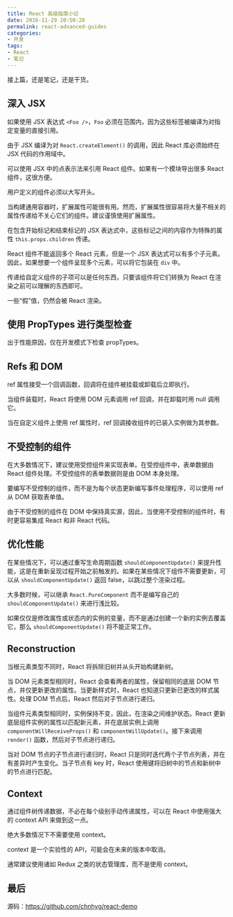 ```yaml
---
title: React 高级指南小记
date: 2016-11-29 20:50:28
permalink: react-advanced-guides
categories:
- 开发
tags:
- React
- 笔记
---
```


接上篇，还是笔记，还是干货。

<!-- more -->

## 深入 JSX

如果使用 JSX 表达式 `<Foo />`，`Foo` 必须在范围内，因为这些标签被编译为对指定变量的直接引用。

由于 JSX 编译为对 `React.createElement()` 的调用，因此 React 库必须始终在 JSX 代码的作用域中。

可以使用 JSX 中的点表示法来引用 React 组件。如果有一个模块导出很多 React 组件，这很方便。

用户定义的组件必须以大写开头。

当构建通用容器时，扩展属性可能很有用。然而，扩展属性很容易将大量不相关的属性传递给不关心它们的组件。建议谨慎使用扩展属性。

在包含开始标记和结束标记的 JSX 表达式中，这些标记之间的内容作为特殊的属性 `this.props.children` 传递。

React 组件不能返回多个 React 元素，但是一个 JSX 表达式可以有多个子元素。因此，如果想要一个组件呈现多个元素，可以将它包装在 `div` 中。

传递给自定义组件的子项可以是任何东西，只要该组件将它们转换为 React 在渲染之前可以理解的东西即可。

一些“假”值，仍然会被 React 渲染。

## 使用 PropTypes 进行类型检查

出于性能原因，仅在开发模式下检查 propTypes。

## Refs 和 DOM

ref 属性接受一个回调函数，回调将在组件被挂载或卸载后立即执行。

当组件装载时，React 将使用 DOM 元素调用 ref 回调，并在卸载时用 null 调用它。

当在自定义组件上使用 ref 属性时，ref 回调接收组件的已装入实例做为其参数。

## 不受控制的组件

在大多数情况下，建议使用受控组件来实现表单。在受控组件中，表单数据由 React 组件处理。不受控组件的表单数据则是由 DOM 本身处理。

要编写不受控制的组件，而不是为每个状态更新编写事件处理程序，可以使用 ref 从 DOM 获取表单值。

由于不受控制的组件在 DOM 中保持真实源，因此，当使用不受控制的组件时，有时更容易集成 React 和非 React 代码。

## 优化性能

在某些情况下，可以通过重写生命周期函数 `shouldComponentUpdate()` 来提升性能，这是在重新呈现过程开始之前触发的。如果在某些情况下组件不需要更新，可以从 `shouldComponentUpdate()` 返回 false，以跳过整个渲染过程。

大多数时候，可以继承 `React.PureComponent` 而不是编写自己的 `shouldComponentUpdate()` 来进行浅比较。

如果仅仅是修改属性或状态内的实例的变量，而不是通过创建一个新的实例去覆盖它，那么 `shouldComponentUpdate()` 将不能正常工作。

## Reconstruction

当根元素类型不同时，React 将拆除旧树并从头开始构建新树。

当 DOM 元素类型相同时，React 会查看两者的属性，保留相同的底层 DOM 节点，并仅更新更改的属性。当更新样式时，React 也知道只更新已更改的样式属性。处理 DOM 节点后，React 然后对子节点进行递归。

当组件元素类型相同时，实例保持不变，因此，在渲染之间维护状态。React 更新底层组件实例的属性以匹配新元素，并在底层实例上调用 `componentWillReceiveProps()` 和 `componentWillUpdate()`。接下来调用 `render()` 函数，然后对子节点进行递归。

当对 DOM 节点的子节点进行递归时，React 只是同时迭代两个子节点列表，并在有差异时产生变化。当子节点有 key 时，React 使用键将旧树中的节点和新树中的节点进行匹配。

## Context

通过组件树传递数据，不必在每个级别手动传递属性，可以在 React 中使用强大的 context API 来做到这一点。

绝大多数情况下不需要使用 context。

context 是一个实验性的 API，可能会在未来的版本中取消。

通常建议使用诸如 Redux 之类的状态管理库，而不是使用 context。

## 最后

源码：https://github.com/chnhyg/react-demo
